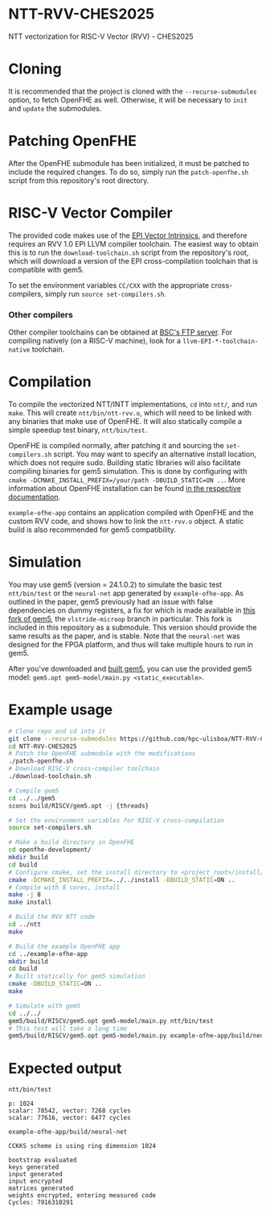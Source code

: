 # NTT-RVV-CHES2025
NTT vectorization for RISC-V Vector (RVV) - CHES2025

# Cloning
It is recommended that the project is cloned with the `--recurse-submodules` option, to fetch OpenFHE as well. Otherwise, it will be necessary to `init` and `update` the submodules.

# Patching OpenFHE
After the OpenFHE submodule has been initialized, it must be patched to include the required changes. To do so, simply run the `patch-openfhe.sh` script from this repository's root directory.

# RISC-V Vector Compiler
The provided code makes use of the [EPI Vector Intrinsics](https://admin.hca.bsc.es/epi/ftp/doc/intrinsics/EPI/epi-intrinsics.html), and therefore requires an RVV 1.0 EPI LLVM compiler toolchain. The easiest way to obtain this is to run the `download-toolchain.sh` script from the repository's root, which will download a version of the EPI cross-compilation toolchain that is compatible with gem5.

To set the environment variables `CC/CXX` with the appropriate cross-compilers, simply run `source set-compilers.sh`.

### Other compilers
Other compiler toolchains can be obtained at [BSC's FTP server](https://ssh.hca.bsc.es/epi/ftp/). For compiling natively (on a RISC-V machine), look for a `llvm-EPI-*-toolchain-native` toolchain.

# Compilation
To compile the vectorized NTT/INTT implementations, `cd` into `ntt/`, and run `make`. This will create `ntt/bin/ntt-rvv.o`, which will need to be linked with any binaries that make use of OpenFHE. It will also statically compile a simple speedup test binary, `ntt/bin/test`.

OpenFHE is compiled normally, after patching it and sourcing the `set-compilers.sh` script. You may want to specify an alternative install location, which does not require sudo. Building static libraries will also facilitate compiling binaries for gem5 simulation. This is done by configuring with `cmake -DCMAKE_INSTALL_PREFIX=/your/path -DBUILD_STATIC=ON ..`. More information about OpenFHE installation can be found [in the respective documentation](https://openfhe-development.readthedocs.io/en/latest/sphinx_rsts/intro/installation/linux.html).

`example-ofhe-app` contains an application compiled with OpenFHE and the custom RVV code, and shows how to link the `ntt-rvv.o` object. A static build is also recommended for gem5 compatibility.

# Simulation
You may use gem5 (version = 24.1.0.2) to simulate the basic test `ntt/bin/test` or the `neural-net` app generated by `example-ofhe-app`. As outlined in the paper, gem5 previously had an issue with false dependencies on dummy registers, a fix for which is made available in [this fork of gem5](https://github.com/Alexandre425/gem5/tree/vlstride-microop), the `vlstride-microop` branch in particular. This fork is included in this repository as a submodule. This version should provide the same results as the paper, and is stable. Note that the `neural-net` was designed for the FPGA platform, and thus will take multiple hours to run in gem5.

After you've downloaded and [built gem5](https://www.gem5.org/documentation/general_docs/building), you can use the provided gem5 model: `gem5.opt gem5-model/main.py <static_executable>`.

# Example usage
```sh
# Clone repo and cd into it
git clone --recurse-submodules https://github.com/hpc-ulisboa/NTT-RVV-CHES2025
cd NTT-RVV-CHES2025
# Patch the OpenFHE submodule with the modifications
./patch-openfhe.sh
# Download RISC-V cross-compiler toolchain
./download-toolchain.sh

# Compile gem5
cd ../../gem5
scons build/RISCV/gem5.opt -j {threads}

# Set the environment variables for RISC-V cross-compilation
source set-compilers.sh

# Make a build directory in OpenFHE
cd openfhe-development/
mkdir build
cd build
# Configure cmake, set the install directory to <project_root>/install/, build static libraries
cmake -DCMAKE_INSTALL_PREFIX=../../install -DBUILD_STATIC=ON ..
# Compile with 8 cores, install
make -j 8
make install

# Build the RVV NTT code
cd ../ntt
make

# Build the example OpenFHE app
cd ../example-ofhe-app
mkdir build
cd build
# Built statically for gem5 simulation
cmake -DBUILD_STATIC=ON ..
make

# Simulate with gem5
cd ../../
gem5/build/RISCV/gem5.opt gem5-model/main.py ntt/bin/test
# This test will take a long time
gem5/build/RISCV/gem5.opt gem5-model/main.py example-ofhe-app/build/neural-net
```

# Expected output

`ntt/bin/test`
```
p: 1024
scalar: 78542, vector: 7268 cycles
scalar: 77616, vector: 6477 cycles
```

`example-ofhe-app/build/neural-net`
```
CCKKS scheme is using ring dimension 1024

bootstrap evaluated
keys generated
input generated
input encrypted
matrices generated
weights encrypted, entering measured code
Cycles: 7916310291
```